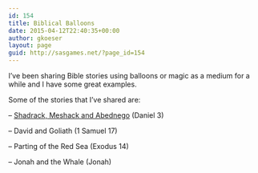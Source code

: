 ```yaml
---
id: 154
title: Biblical Balloons
date: 2015-04-12T22:40:35+00:00
author: gkoeser
layout: page
guid: http://sasgames.net/?page_id=154
---
```

I&#8217;ve been sharing Bible stories using balloons or magic as a medium for a while and I have some great examples.

Some of the stories that I&#8217;ve shared are:

&#8211; [Shadrack, Meshack and Abednego](http://sasgames.net/biblical-balloons/shadrack) (Daniel 3)

&#8211; David and Goliath (1 Samuel 17)

&#8211; Parting of the Red Sea (Exodus 14)

&#8211; Jonah and the Whale (Jonah)

&nbsp;